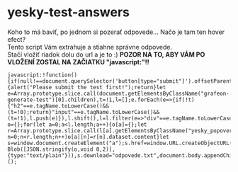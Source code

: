 # yesky-test-answers
Koho to má baviť, po jednom si pozerať odpovede... Načo je tam ten hover efect?<br>
Tento script Vám extrahuje a stiahne správne odpovede.<br>
Stačí vložiť riadok dolu do url a je to :) **POZOR NA TO, ABY VÁM PO VLOŽENÍ ZOSTAL NA ZAČIATKU "javascript:"!!**<br>
```
javascript:!function(){if(null!==document.querySelector('button[type="submit"]').offsetParent){alert("Please submit the test first!");return}let e=Array.prototype.slice.call(document.getElementsByClassName("grafeon-generate-test")[0].children),t=!1,l=[];e.forEach(e=>{if(!t){"h2"==e.tagName.toLowerCase()&&(t=!0);return}"input"==e.tagName.toLowerCase()&&(t=!1),l.push(e)}),l.shift(),l=l.filter(e=>"div"==e.tagName.toLowerCase());let o={};for(let a=0;a<l.length;a++){o[a]={};let r=Array.prototype.slice.call(l[a].getElementsByClassName("yesky_popover"));for(let n=0;n<r.length;n++)o[a][n]=r[n].dataset.content}let s=window.document.createElement("a");s.href=window.URL.createObjectURL(new Blob([JSON.stringify(o,void 0,2)],{type:"text/plain"})),s.download="odpovede.txt",document.body.appendChild(s),s.click(),document.body.removeChild(s)}();
```







